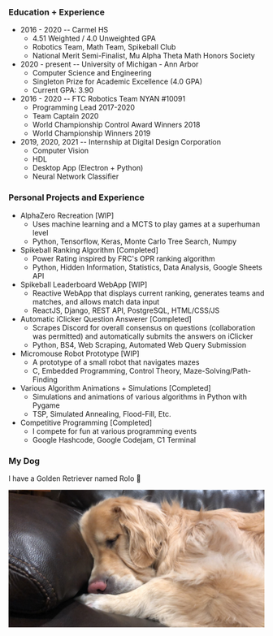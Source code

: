 ### Education + Experience

- 2016 - 2020 -- Carmel HS
  - 4.51 Weighted / 4.0 Unweighted GPA
  - Robotics Team, Math Team, Spikeball Club
  - National Merit Semi-Finalist, Mu Alpha Theta Math Honors Society
- 2020 - present -- University of Michigan - Ann Arbor
  - Computer Science and Engineering
  - Singleton Prize for Academic Excellence (4.0 GPA)
  - Current GPA: 3.90
- 2016 - 2020 -- FTC Robotics Team NYAN #10091
    - Programming Lead 2017-2020
    - Team Captain 2020
    - World Championship Control Award Winners 2018
    - World Championship Winners 2019
- 2019, 2020, 2021 -- Internship at Digital Design Corporation
  - Computer Vision
  - HDL
  - Desktop App (Electron + Python)
  - Neural Network Classifier
### Personal Projects and Experience
- AlphaZero Recreation [WIP]
  - Uses machine learning and a MCTS to play games at a superhuman level
  - Python, Tensorflow, Keras, Monte Carlo Tree Search, Numpy
- Spikeball Ranking Algorithm [Completed]
  - Power Rating inspired by FRC's OPR ranking algorithm
  - Python, Hidden Information, Statistics, Data Analysis, Google Sheets API
- Spikeball Leaderboard WebApp [WIP]
  - Reactive WebApp that displays current ranking, generates teams and matches, and allows match data input
  - ReactJS, Django, REST API, PostgreSQL, HTML/CSS/JS
- Automatic iClicker Question Answerer [Completed]
  - Scrapes Discord for overall consensus on questions (collaboration was permitted) and automatically submits the answers on iClicker
  - Python, BS4, Web Scraping, Automated Web Query Submission
- Micromouse Robot Prototype [WIP]
  - A prototype of a small robot that navigates mazes
  - C, Embedded Programming, Control Theory, Maze-Solving/Path-Finding
- Various Algorithm Animations + Simulations [Completed]
  - Simulations and animations of various algorithms in Python with Pygame
  - TSP, Simulated Annealing, Flood-Fill, Etc.
- Competitive Programming [Completed]
  - I compete for fun at various programming events
  - Google Hashcode, Google Codejam, C1 Terminal

### My Dog
I have a Golden Retriever named Rolo 🐶

![Rolo](./Rolo.JPG)
